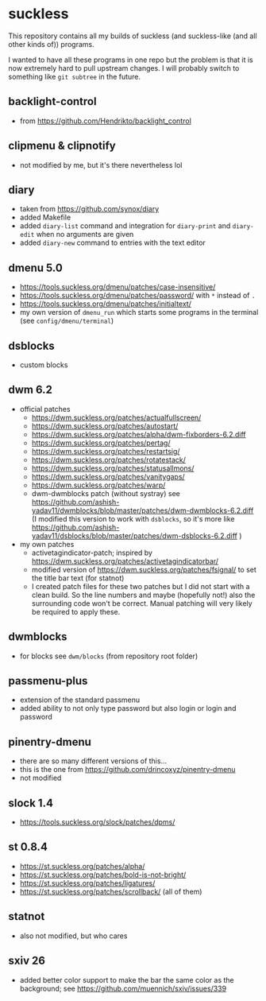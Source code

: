 # suckless

This repository contains all my builds of suckless (and suckless-like (and all
other kinds of)) programs.

I wanted to have all these programs in one repo but the problem is that it is
now extremely hard to pull upstream changes. I will probably switch to
something like `git subtree` in the future.


## backlight-control
- from https://github.com/Hendrikto/backlight_control

## clipmenu & clipnotify
- not modified by me, but it's there nevertheless lol

## diary
- taken from https://github.com/synox/diary
- added Makefile
- added `diary-list` command and integration for `diary-print` and `diary-edit`
  when no arguments are given
- added `diary-new` command to entries with the text editor

## dmenu 5.0
- https://tools.suckless.org/dmenu/patches/case-insensitive/
- https://tools.suckless.org/dmenu/patches/password/ with `*` instead of `.`
- https://tools.suckless.org/dmenu/patches/initialtext/
- my own version of `dmenu_run` which starts some programs in the terminal (see
  `config/dmenu/terminal`)

## dsblocks
- custom blocks

## dwm 6.2
- official patches
    - https://dwm.suckless.org/patches/actualfullscreen/
    - https://dwm.suckless.org/patches/autostart/
    - https://dwm.suckless.org/patches/alpha/dwm-fixborders-6.2.diff
    - https://dwm.suckless.org/patches/pertag/
    - https://dwm.suckless.org/patches/restartsig/
    - https://dwm.suckless.org/patches/rotatestack/
    - https://dwm.suckless.org/patches/statusallmons/
    - https://dwm.suckless.org/patches/vanitygaps/
    - https://dwm.suckless.org/patches/warp/
    - dwm-dwmblocks patch (without systray) see
      https://github.com/ashish-yadav11/dwmblocks/blob/master/patches/dwm-dwmblocks-6.2.diff
      (I modified this version to work with `dsblocks`, so it's more like
      https://github.com/ashish-yadav11/dsblocks/blob/master/patches/dwm-dsblocks-6.2.diff )
- my own patches
    - activetagindicator-patch; inspired by
      https://dwm.suckless.org/patches/activetagindicatorbar/
    - modified version of https://dwm.suckless.org/patches/fsignal/ to set the
      title bar text (for statnot)
    - I created patch files for these two patches but I did not start with a
      clean build. So the line numbers and maybe (hopefully not!) also the
      surrounding code won't be correct. Manual patching will very likely be
      required to apply these.

## dwmblocks
- for blocks see `dwm/blocks` (from repository root folder)

## passmenu-plus
- extension of the standard passmenu
- added ability to not only type password but also login or login and password

## pinentry-dmenu
- there are so many different versions of this...
- this is the one from https://github.com/drincoxyz/pinentry-dmenu
- not modified

## slock 1.4
- https://tools.suckless.org/slock/patches/dpms/

## st 0.8.4
- https://st.suckless.org/patches/alpha/
- https://st.suckless.org/patches/bold-is-not-bright/
- https://st.suckless.org/patches/ligatures/
- https://st.suckless.org/patches/scrollback/ (all of them)

## statnot
- also not modified, but who cares

## sxiv 26
- added better color support to make the bar the same color as the background;
  see https://github.com/muennich/sxiv/issues/339
